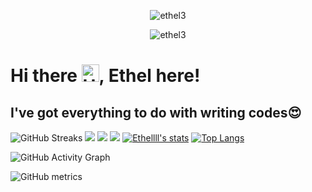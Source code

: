<p align="center"> <img src="https://komarev.com/ghpvc/?username=ethel3&label=Profile%20views&color=e91e63&style=flat" alt="ethel3" /> </p>
<p align="center"> <img src="https://img.shields.io/github/followers/ethel3?style=social" alt="ethel3" /> </p>

# Hi there <img src="https://user-images.githubusercontent.com/1303154/88677602-1635ba80-d120-11ea-84d8-d263ba5fc3c0.gif" width="28px" alt="Hello gif">, Ethel here!



<!-- - Connect via LinkedIn: <a href = "https://www.linkedin.com/in/akrasiethelakosua" target = "_blank">LinkedIn</a> --> 

## I've got everything to do with writing codes😍 <br />
![GitHub Streaks](http://github-readme-streak-stats.herokuapp.com?user=ethel3&theme=dracula&hide_border=true)
![](https://github-profile-summary-cards.vercel.app/api/cards/profile-details?username=ethel3&theme=github_dark)
![](https://github-profile-summary-cards.vercel.app/api/cards/repos-per-language?username=ethel3&theme=github_dark)
![](https://github-profile-summary-cards.vercel.app/api/cards/most-commit-language?username=ethel3&theme=github_dark)
[![Ethellll's stats](https://github-readme-stats.vercel.app/api?username=ethel3&show_icons=true&theme=github_dark)](https://github.com/ethel3)
[![Top Langs](https://github-readme-stats.vercel.app/api/top-langs/?username=ethel3&layout=compact&langs_count=10&theme=github_dark&hide_border=true&count-private=true)](https://github.com/ethel3)
 
![GitHub Activity Graph](https://activity-graph.herokuapp.com/graph?username=ethel3&theme=dracula)  

![GitHub metrics](https://metrics.lecoq.io/ethel3)  



